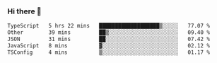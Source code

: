 ### Hi there 👋

<!--
**zhengis-alinur/zhengis-alinur** is a ✨ _special_ ✨ repository because its `README.md` (this file) appears on your GitHub profile.

Here are some ideas to get you started:

- 🔭 I’m currently working on ...
- 🌱 I’m currently learning ...
- 👯 I’m looking to collaborate on ...
- 🤔 I’m looking for help with ...
- 💬 Ask me about ...
- 📫 How to reach me: ...
- 😄 Pronouns: ...
- ⚡ Fun fact: ...
-->

<!--START_SECTION:waka-->

```txt
TypeScript   5 hrs 22 mins   ███████████████████▒░░░░░   77.07 %
Other        39 mins         ██▒░░░░░░░░░░░░░░░░░░░░░░   09.40 %
JSON         31 mins         ██░░░░░░░░░░░░░░░░░░░░░░░   07.42 %
JavaScript   8 mins          ▓░░░░░░░░░░░░░░░░░░░░░░░░   02.12 %
TSConfig     4 mins          ▒░░░░░░░░░░░░░░░░░░░░░░░░   01.17 %
```

<!--END_SECTION:waka-->
